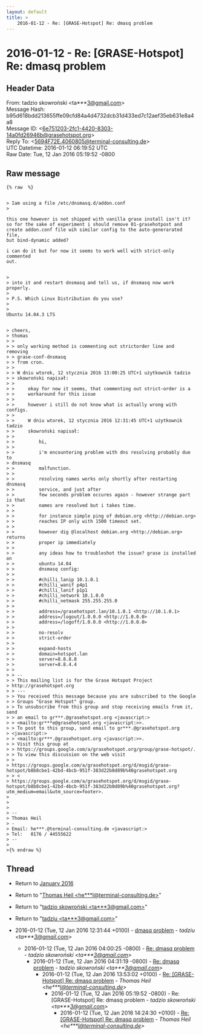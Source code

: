```yaml
---
layout: default
title: >
    2016-01-12 - Re: [GRASE-Hotspot] Re: dmasq problem
---
```


# 2016-01-12 - Re: [GRASE-Hotspot] Re: dmasq problem

## Header Data

From: tadzio skowroński \<ta***3@gmail.com\><br>
Message Hash: b95d618bdd213655ffe09cfd84a4d4732dcb31d433ed7c12aef35eb631e8a4a8<br>
Message ID: \<6e751203-2fc1-4420-8303-14a0fd26946b@grasehotspot.org\><br>
Reply To: \<5694F72E.4060805@terminal-consulting.de\><br>
UTC Datetime: 2016-01-12 06:19:52 UTC<br>
Raw Date: Tue, 12 Jan 2016 05:19:52 -0800<br>

## Raw message

```
{% raw  %}


> Iam using a file /etc/dnsmasq.d/addon.conf 
>

this one however is not shipped with vanilla grase install isn't it?
so for the sake of experiment i should remove 01-grasehotpost and
create addon.conf file wih similar config to the auto-generarated file,
but bind-dynamic added?
 
i can do it but for now it seems to work well with strict-only commented 
out. 
 

>
> into it and restart dnsmasq and tell us, if dnsmasq now work properly. 
>
> P.S. Which Linux Distribution do you use? 
>
>
Ubuntu 14.04.3 LTS
 

> cheers, 
> thomas 
> > 
> > only working method is commenting out strictorder line and removing 
> > grase-conf-dnsmasq 
> > from cron. 
> > 
> > W dniu wtorek, 12 stycznia 2016 13:00:25 UTC+1 użytkownik tadzio 
> > skowroński napisał: 
> > 
> >     okay for now it seems, that commenting out strict-order is a 
> >     workaround for this issue 
> > 
> >     however i still do not know what is actually wrong with configs. 
> > 
> >     W dniu wtorek, 12 stycznia 2016 12:31:45 UTC+1 użytkownik tadzio 
> >     skowroński napisał: 
> > 
> >         hi, 
> > 
> >         i'm encountering problem with dns resolving probably due to 
> dnsmasq 
> >         malfunction. 
> > 
> >         resolving names works only shortly after restarting dnsmasq 
> >         service, and just after 
> >         few seconds problem occures again - however strange part is that 
> >         names are resolved but i takes time. 
> > 
> >         for instance simple ping of debian.org <http://debian.org> 
> >         reaches IP only with 1500 timeout set. 
> > 
> >         however dig @localhost debian.org <http://debian.org> returns 
> >         proper ip immediately 
> > 
> >         any ideas how to troubleshot the issue? grase is installed on 
> >         ubuntu 14.04 
> >         dnsmasq config: 
> > 
> >         #chilli_lanip 10.1.0.1 
> >         #chilli_wanif p4p1 
> >         #chilli_lanif p1p1 
> >         #chilli_network 10.1.0.0 
> >         #chilli_netmask 255.255.255.0 
> > 
> >         address=/grasehotspot.lan/10.1.0.1 <http://10.1.0.1> 
> >         address=/logout/1.0.0.0 <http://1.0.0.0> 
> >         address=/logoff/1.0.0.0 <http://1.0.0.0> 
> > 
> >         no-resolv 
> >         strict-order 
> > 
> >         expand-hosts 
> >         domain=hotspot.lan 
> >         server=8.8.8.8 
> >         server=8.8.4.4 
> > 
> > -- 
> > This mailing list is for the Grase Hotspot Project 
> http://grasehotspot.org 
> > --- 
> > You received this message because you are subscribed to the Google 
> > Groups "Grase Hotspot" group. 
> > To unsubscribe from this group and stop receiving emails from it, send 
> > an email to gr***.@grasehotspot.org <javascript:> 
> > <mailto:gr***e@grasehotspot.org <javascript:>>. 
> > To post to this group, send email to gr***.@grasehotspot.org 
> <javascript:> 
> > <mailto:gr***.@grasehotspot.org <javascript:>>. 
> > Visit this group at 
> > https://groups.google.com/a/grasehotspot.org/group/grase-hotspot/. 
> > To view this discussion on the web visit 
> > 
> https://groups.google.com/a/grasehotspot.org/d/msgid/grase-hotspot/b8b8cbe1-42bd-4bcb-951f-383d22b0d89b%40grasehotspot.org 
> > <
> https://groups.google.com/a/grasehotspot.org/d/msgid/grase-hotspot/b8b8cbe1-42bd-4bcb-951f-383d22b0d89b%40grasehotspot.org?utm_medium=email&utm_source=footer>. 
>
>
>
> -- 
> Thomas Heil 
> - 
> Email: he***.@terminal-consulting.de <javascript:> 
> Tel:   0176 / 44555622 
> -- 
>
>{% endraw %}
```

## Thread

+ Return to [January 2016](/archive/2016/01)

+ Return to "[Thomas Heil <he***l<span>@</span>terminal-consulting.de>](/authors/he___l_at_terminalconsulting_de)"
+ Return to "[tadzio skowroński <ta***3<span>@</span>gmail.com>](/authors/ta___3_at_gmail_com)"
+ Return to "[tadziu <ta***3<span>@</span>gmail.com>](/authors/ta___3_at_gmail_com)"

+ 2016-01-12 (Tue, 12 Jan 2016 12:31:44 +0100) - [dmasq problem](/archive/2016/01/cc0d7eb8393c37e79338b490ed5a9f467b5dbdc7285997a1ea756b22f6a0e049) - _tadziu \<ta***3@gmail.com\>_
  + 2016-01-12 (Tue, 12 Jan 2016 04:00:25 -0800) - [Re: dmasq problem](/archive/2016/01/cd2fd8b099a4b5f9aac81496c8bb5c0e46aea366af1492187cf0feacad455973) - _tadzio skowroński \<ta***3@gmail.com\>_
    + 2016-01-12 (Tue, 12 Jan 2016 04:31:19 -0800) - [Re: dmasq problem](/archive/2016/01/7ddf23f8fa08445ed4af943c6b18c6839c6e42bad446032825edea0a7a1873c4) - _tadzio skowroński \<ta***3@gmail.com\>_
      + 2016-01-12 (Tue, 12 Jan 2016 13:53:02 +0100) - [Re: [GRASE-Hotspot] Re: dmasq problem](/archive/2016/01/18b34eed3c1844bce599cf75c95dc850dba909de5780c749fb0fe185da8bc7bb) - _Thomas Heil \<he***l@terminal-consulting.de\>_
        + 2016-01-12 (Tue, 12 Jan 2016 05:19:52 -0800) - Re: [GRASE-Hotspot] Re: dmasq problem - _tadzio skowroński \<ta***3@gmail.com\>_
          + 2016-01-12 (Tue, 12 Jan 2016 14:24:30 +0100) - [Re: [GRASE-Hotspot] Re: dmasq problem](/archive/2016/01/2e8ba2b62206053131c62e9f067736ce482aa15f209c4bf42a6e0a74e8b915f7) - _Thomas Heil \<he***l@terminal-consulting.de\>_

